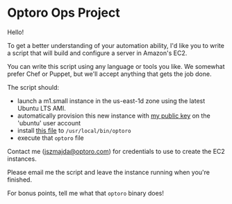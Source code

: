 # Optoro Ops Project

Hello!

To get a better understanding of your automation ability, I'd like you to write a script that will build and configure a server in Amazon's EC2.

You can write this script using any language or tools you like. We somewhat prefer Chef or Puppet, but we'll accept anything that gets the job done.

The script should:
* launch a m1.small instance in the us-east-1d zone using the latest Ubuntu LTS AMI. 
* automatically provision this new instance with [my public key](https://s3.amazonaws.com/optoro-corp/opsrsrc/id_rsa.pub) on the 'ubuntu' user account
* install [this file](https://s3.amazonaws.com/optoro-corp/opsrsrc/optoro) to `/usr/local/bin/optoro`
* execute that `optoro` file

Contact me (jszmajda@optoro.com) for credentials to use to create the EC2 instances.

Please email me the script and leave the instance running when you're finished.

For bonus points, tell me what that `optoro` binary does!